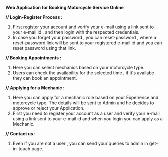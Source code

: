 **Web Application for Booking Motorcycle Service Online**

**// Login-Register Process :**
1. First register your account and verify your e-mail using a link sent to your e-mail id , and then login with the respected credentials.
2. In case you forget your password , you can reset-password , where a reset-password link will be sent to your registered e-mail id and you can reset password using that link.
 
**// Booking Appointments :**
1. Here you can select mechanics based on your motorcycle type.
2. Users can check the availability for the selected time , if it's availabe they can book an appointment.

**// Applying for a Mechanic :**
1. Here you can apply for a mechanic role based on your Experience and motorcycle type. The details will be sent to Admin and he decides to approve or reject your Application.
2. First you need to register your account as a user and verify your e-mail using a link sent to your e-mail id and when you login you can apply as a Mechanic.

**// Contact us :**
1. Even if you are not a user , you can send your queries to admin in get-in-touch page.



